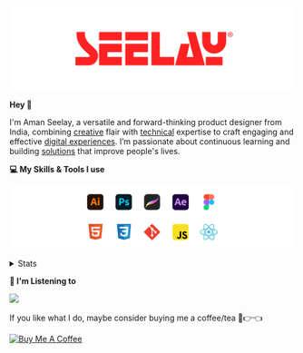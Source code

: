 [![banner](./images/seelay.svg)](https://www.seelay.in)

**Hey 👋**

I'm Aman Seelay, a versatile and forward-thinking product designer from India, combining [creative](https://illustrations.seelay.in) flair with [technical](https://www.seelay.in/#skills) expertise to craft engaging and effective [digital experiences](https://www.seelay.in/#work). I’m passionate about continuous learning and building [solutions](https://www.seelay.in/#projects) that improve people's lives.

**💻 My Skills & Tools I use**

[![banner](./images/skills&tools.svg)](https://www.seelay.in/about)

<details>
  <summary>Stats</summary>

---

<!--START_SECTION:waka-->
![Profile Views](http://img.shields.io/badge/Profile%20Views-0-blue)

**🐱 My GitHub Data** 

> 📦 827.3 kB Used in GitHub's Storage 
 > 
> 🏆 1,866 Contributions in the Year 2025
 > 
> 💼 Opted to Hire
 > 
> 📜 1 Public Repository 
 > 
> 🔑 27 Private Repository 
 > 
**I'm a Night 🦉** 

```text
🌞 Morning                623 commits         ███░░░░░░░░░░░░░░░░░░░░░░   12.74 % 
🌆 Daytime                590 commits         ███░░░░░░░░░░░░░░░░░░░░░░   12.07 % 
🌃 Evening                1518 commits        ████████░░░░░░░░░░░░░░░░░   31.05 % 
🌙 Night                  2158 commits        ███████████░░░░░░░░░░░░░░   44.14 % 
```
📅 **I'm Most Productive on Sunday** 

```text
Monday                   643 commits         ███░░░░░░░░░░░░░░░░░░░░░░   13.15 % 
Tuesday                  758 commits         ████░░░░░░░░░░░░░░░░░░░░░   15.50 % 
Wednesday                673 commits         ███░░░░░░░░░░░░░░░░░░░░░░   13.77 % 
Thursday                 679 commits         ███░░░░░░░░░░░░░░░░░░░░░░   13.89 % 
Friday                   501 commits         ███░░░░░░░░░░░░░░░░░░░░░░   10.25 % 
Saturday                 741 commits         ████░░░░░░░░░░░░░░░░░░░░░   15.16 % 
Sunday                   894 commits         █████░░░░░░░░░░░░░░░░░░░░   18.29 % 
```


📊 **This Week I Spent My Time On** 

```text
🕑︎ Time Zone: Asia/Kolkata

💬 Programming Languages: 
Other                    22 hrs 22 mins      ███████████████████░░░░░░   74.37 % 
Astro                    4 hrs 17 mins       ████░░░░░░░░░░░░░░░░░░░░░   14.25 % 
TypeScript               2 hrs 47 mins       ██░░░░░░░░░░░░░░░░░░░░░░░   09.30 % 
JSON                     22 mins             ░░░░░░░░░░░░░░░░░░░░░░░░░   01.24 % 
Markdown                 13 mins             ░░░░░░░░░░░░░░░░░░░░░░░░░   00.73 % 

🔥 Editors: 
Chrome                   15 hrs 5 mins       █████████████░░░░░░░░░░░░   50.15 % 
Cursor                   8 hrs 35 mins       ███████░░░░░░░░░░░░░░░░░░   28.55 % 
Edge                     6 hrs 24 mins       █████░░░░░░░░░░░░░░░░░░░░   21.30 % 

💻 Operating System: 
Windows                  30 hrs 4 mins       █████████████████████████   100.00 % 
```

**I Mostly Code in JavaScript** 

```text
JavaScript               17 repos            ███████████████░░░░░░░░░░   58.62 % 
TypeScript               5 repos             ████░░░░░░░░░░░░░░░░░░░░░   17.24 % 
HTML                     4 repos             ███░░░░░░░░░░░░░░░░░░░░░░   13.79 % 
Java                     2 repos             ██░░░░░░░░░░░░░░░░░░░░░░░   06.90 % 
Astro                    1 repo              █░░░░░░░░░░░░░░░░░░░░░░░░   03.45 % 
```




 Last Updated on 09/10/2025 06:52:04 UTC
<!--END_SECTION:waka-->

---

 </details>

**🎵 I'm Listening to**

<object data="https://now-play.vercel.app/api/generate?uid=7a17a86e-d6b7-43b5-8d9c-1d6dae42a779" >

  <img src="https://now-play.vercel.app/api/generate?uid=7a17a86e-d6b7-43b5-8d9c-1d6dae42a779" />

</object>

If you like what I do, maybe consider buying me a coffee/tea 🥺👉👈

<a href="https://www.buymeacoffee.com/seelay" target="_blank"><img src="https://cdn.buymeacoffee.com/buttons/v2/default-red.png" alt="Buy Me A Coffee" width="150" ></a>
